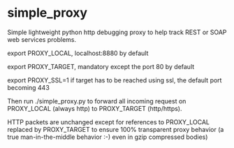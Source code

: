 # simple_proxy
Simple lightweight python http debugging proxy to help track REST or SOAP web services problems.

export PROXY_LOCAL, localhost:8880 by default

export PROXY_TARGET, mandatory except the port 80 by default

export PROXY_SSL=1 if target has to be reached using ssl, the default port becoming 443

Then run ./simple_proxy.py to forward all incoming request on PROXY_LOCAL (always http) to PROXY_TARGET (http/https).

HTTP packets are unchanged except for references to PROXY_LOCAL replaced by PROXY_TARGET to ensure 100% transparent proxy behavior (a true man-in-the-middle behavior :-) even in gzip compressed bodies)
